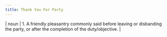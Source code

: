 ```yaml
---
title: Thank You For Party
---
```

| noun | 1.  	A friendly pleasantry commonly said before leaving or disbanding the party, or after the completion of the duty/objective.	|
